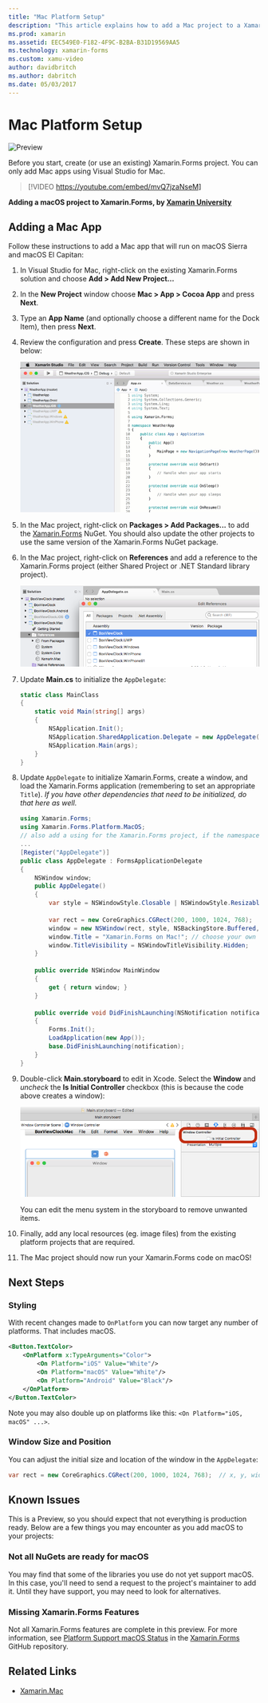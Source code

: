 ```yaml
---
title: "Mac Platform Setup"
description: "This article explains how to add a Mac project to a Xamarin.Forms project, that will produce an app capable of running on macOS Sierra and macOS El Capitan."
ms.prod: xamarin
ms.assetid: EEC549E0-F182-4F9C-B2BA-B31D19569AA5
ms.technology: xamarin-forms
ms.custom: xamu-video
author: davidbritch
ms.author: dabritch
ms.date: 05/03/2017
---
```


# Mac Platform Setup

![Preview](~/media/shared/preview.png)

Before you start, create (or use an existing) Xamarin.Forms project. You can only add Mac apps using Visual Studio for Mac.

> [!VIDEO https://youtube.com/embed/mvQ7jzaNseM]

**Adding a macOS project to Xamarin.Forms, by [Xamarin University](https://university.xamarin.com/)**

## Adding a Mac App

Follow these instructions to add a Mac app that will run on macOS Sierra and macOS El Capitan:

1. In Visual Studio for Mac, right-click on the existing Xamarin.Forms solution and choose **Add > Add New Project...**

2. In the **New Project** window choose **Mac > App > Cocoa App** and press **Next**.

3. Type an **App Name** (and optionally choose a different name for the Dock Item), then press **Next**.

4. Review the configuration and press **Create**. These steps are shown in below:

    ![Animated instructions showing how to add a Cocoa app](mac-images/add-macos-proj.gif)

5. In the Mac project, right-click on **Packages > Add Packages...** to add the [Xamarin.Forms](https://www.nuget.org/packages/Xamarin.Forms/) NuGet. You should also update the other projects to use the same version of the Xamarin.Forms NuGet package.

6. In the Mac project, right-click on **References** and add a reference to the Xamarin.Forms project (either Shared Project or .NET Standard library project).

    ![Add a reference to the Xamarin.Forms shared code project](mac-images/references-sml.png)

7. Update **Main.cs** to initialize the `AppDelegate`:

    ```csharp
    static class MainClass
    {
        static void Main(string[] args)
        {
            NSApplication.Init();
            NSApplication.SharedApplication.Delegate = new AppDelegate(); // add this line
            NSApplication.Main(args);
        }
    }
    ```

8. Update `AppDelegate` to initialize Xamarin.Forms, create a window, and load the Xamarin.Forms application (remembering to set an appropriate `Title`). _If you have other dependencies that need to be initialized, do that here as well._

    ```csharp
    using Xamarin.Forms;
    using Xamarin.Forms.Platform.MacOS;
    // also add a using for the Xamarin.Forms project, if the namespace is different to this file
    ...
    [Register("AppDelegate")]
    public class AppDelegate : FormsApplicationDelegate
    {
        NSWindow window;
        public AppDelegate()
        {
            var style = NSWindowStyle.Closable | NSWindowStyle.Resizable | NSWindowStyle.Titled;

            var rect = new CoreGraphics.CGRect(200, 1000, 1024, 768);
            window = new NSWindow(rect, style, NSBackingStore.Buffered, false);
            window.Title = "Xamarin.Forms on Mac!"; // choose your own Title here
            window.TitleVisibility = NSWindowTitleVisibility.Hidden;
        }

        public override NSWindow MainWindow
        {
            get { return window; }
        }

        public override void DidFinishLaunching(NSNotification notification)
        {
            Forms.Init();
            LoadApplication(new App());
            base.DidFinishLaunching(notification);
        }
    }
    ```

9. Double-click **Main.storyboard** to edit in Xcode. Select the **Window** and _uncheck_ the **Is Initial Controller** checkbox (this is because the code above creates a window):

    [![Uncheck the Is Initial Controller checkbox in Xcode](mac-images/xcode-init-controller-sml.png)](mac-images/xcode-init-controller.png#lightbox)

    You can edit the menu system in the storyboard to remove unwanted items.

10. Finally, add any local resources (eg. image files) from the existing platform projects that are required.

11. The Mac project should now run your Xamarin.Forms code on macOS!

## Next Steps

### Styling

With recent changes made to `OnPlatform` you can now target any number of platforms. That includes macOS.

```xml
<Button.TextColor>
    <OnPlatform x:TypeArguments="Color">
        <On Platform="iOS" Value="White"/>
        <On Platform="macOS" Value="White"/>
        <On Platform="Android" Value="Black"/>
    </OnPlatform>
</Button.TextColor>
```

Note you may also double up on platforms like this: `<On Platform="iOS, macOS" ...>`.

### Window Size and Position

You can adjust the initial size and location of the window in the `AppDelegate`:

```csharp
var rect = new CoreGraphics.CGRect(200, 1000, 1024, 768);  // x, y, width, height
```

## Known Issues

This is a Preview, so you should expect that not everything is production ready. Below are a few things you may encounter as you add macOS to your projects:

### Not all NuGets are ready for macOS

You may find that some of the libraries you use do not yet support macOS. In this case, you'll need to send a request to the project's maintainer to add it. Until they have support, you may need to look for alternatives.

### Missing Xamarin.Forms Features

Not all Xamarin.Forms features are complete in this preview. For more information, see [Platform Support macOS Status](https://github.com/xamarin/Xamarin.Forms/wiki/Platform-Support-macOS-Status) in the [Xamarin.Forms](https://github.com/xamarin/Xamarin.Forms) GitHub repository.

## Related Links

- [Xamarin.Mac](~/mac/index.yml)
